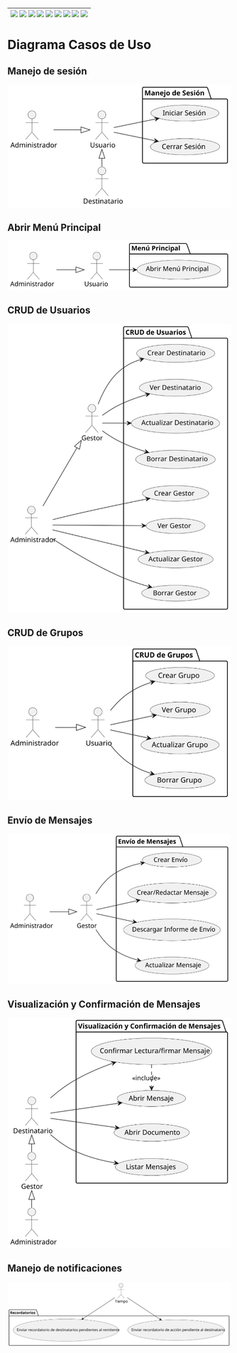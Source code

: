 <div align=right>

| [![](https://img.shields.io/badge/-Inicio-FFF?style=flat&logo=Emlakjet&logoColor=black)](/README.md) [![](https://img.shields.io/badge/-Modelo_de_Dominio-FFF?style=flat&logo=LiveChat&logoColor=black)](/docs/modeloDeDominio/) [![](https://img.shields.io/badge/-Actores-FFF?style=flat&logo=openstreetmap&logoColor=black)](/docs/casosDeUso/actores/README.md/) [![](https://img.shields.io/badge/-Casos_De_Uso-FFF?style=flat&logo=openstreetmap&logoColor=black)](/docs/casosDeUso/diagramaCasosDeUso/README.md/) [![](https://img.shields.io/badge/-Detallado_Casos_De_Uso-FFF?style=flat&logo=openstreetmap&logoColor=black)](/docs/casosDeUso/detalladoCasosDeUso/README.md) [![](https://img.shields.io/badge/-Diagrama_De_Contexto-FFF?style=flat&logo=openstreetmap&logoColor=black)](/docs/casosDeUso/diagramaDeContexto/README.md) [![](https://img.shields.io/badge/-Prototipos-FFF?style=flat&logo=openstreetmap&logoColor=black)](/docs/casosDeUso/prototipos/README.md) [![](https://img.shields.io/badge/-Sesiones_de_Requisitado-FFF?style=flat&logo=Proton&logoColor=black)](/docs/sesiones/) [![](https://img.shields.io/badge/-Recursos_Adicionales-FFF?style=flat&logo=Proton&logoColor=black)](/docs/recursos/) |
|-:|

</div>

# Diagrama Casos de Uso

## Manejo de sesión

![](./manejoSesion/manejoSesion.svg)

## Abrir Menú Principal

![](./menuPrincipal/abrirMenuPrincipal.svg)

## CRUD de Usuarios

![](./manejoUsuarios/manejoUsuarios.svg)

## CRUD de Grupos

![](./manejoGrupos/manejoGrupo.svg)

## Envío de Mensajes

![](./envioDocumentos/envioDocumentos.svg)

## Visualización y Confirmación de Mensajes

![](./visualizacionConfirmacionDocumentos/visualizacionConfirmacionDocumentos.svg)

## Manejo de notificaciones

![](./tiempo/manejoNotificaciones/manejoNotificaciones.svg)
